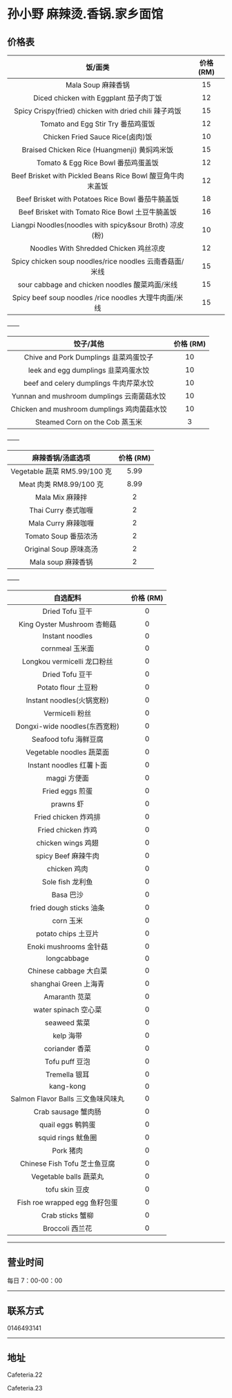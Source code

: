 # 孙小野 麻辣烫.香锅.家乡面馆

## 价格表

|                          饭/面类                           | 价格 (RM) |
| :--------------------------------------------------------: | :-------: |
|                     Mala Soup 麻辣香锅                     |    15     |
|           Diced chicken with Eggplant 茄子肉丁饭           |    12     |
|   Spicy Crispy(fried) chicken with dried chili 辣子鸡饭    |    15     |
|             Tomato and Egg Stir Try 番茄鸡蛋饭             |    12     |
|              Chicken Fried Sauce Rice(卤肉)饭              |    10     |
|        Braised Chicken Rice (Huangmenji) 黄焖鸡米饭        |    15     |
|            Tomato & Egg Rice Bowl 番茄鸡蛋盖饭             |    12     |
| Beef Brisket with Pickled Beans Rice Bowl 酸豆角牛肉末盖饭 |    12     |
|     Beef Brisket with Potatoes Rice Bowl 番茄牛腩盖饭      |    18     |
|      Beef Brisket with Tomato Rice Bowl 土豆牛腩盖饭       |    16     |
|  Liangpi Noodles(noodles with spicy&sour Broth) 凉皮(粉)   |    10     |
|           Noodles With Shredded Chicken 鸡丝凉皮           |    12     |
|  Spicy chicken soup noodles/rice noodles 云南香菇面/米线   |    15     |
|       sour cabbage and chicken noodles 酸菜鸡面/米线       |    15     |
|   Spicy beef soup noodles /rice noodles 大理牛肉面/米线    |    15     |

——

|                  饺子/其他                  | 价格 (RM) |
| :-----------------------------------------: | :-------: |
|    Chive and Pork Dumplings 韭菜鸡蛋饺子    |    10     |
|     leek and egg dumplings 韭菜鸡蛋水饺     |    10     |
|   beef and celery dumplings 牛肉芹菜水饺    |    10     |
| Yunnan and mushroom dumplings 云南菌菇水饺  |    10     |
| Chicken and mushroom dumplings 鸡肉菌菇水饺 |    10     |
|       Steamed Corn on the Cob 蒸玉米        |     3     |

——

|      麻辣香锅/汤底选项       | 价格 (RM) |
| :--------------------------: | :-------: |
| Vegetable 蔬菜 RM5.99/100 克 |   5.99    |
|   Meat 肉类 RM8.99/100 克    |   8.99    |
|       Mala Mix 麻辣拌        |     2     |
|     Thai Curry 泰式咖喱      |     2     |
|     Mala Curry 麻辣咖喱      |     2     |
|     Tomato Soup 番茄浓汤     |     2     |
|    Original Soup 原味高汤    |     2     |
|      Mala soup 麻辣香锅      |     2     |

——

|              自选配料              | 价格 (RM) |
| :--------------------------------: | :-------: |
|          Dried Tofu 豆干           |     0     |
|    King Oyster Mushroom 杏鲍菇     |     0     |
|          Instant noodles           |     0     |
|          cornmeal 玉米面           |     0     |
|    Longkou vermicelli 龙口粉丝     |     0     |
|          Dried Tofu 豆干           |     0     |
|        Potato flour 土豆粉         |     0     |
|     Instant noodles(火锅宽粉)      |     0     |
|          Vermicelli 粉丝           |     0     |
|   Dongxi-wide noodles(东西宽粉)    |     0     |
|       Seafood tofu 海鲜豆腐        |     0     |
|      Vegetable noodles 蔬菜面      |     0     |
|      Instant noodles 红薯卜面      |     0     |
|            maggi 方便面            |     0     |
|          Fried eggs 煎蛋           |     0     |
|             prawns 虾              |     0     |
|        Fried chicken 炸鸡排        |     0     |
|         Fried chicken 炸鸡         |     0     |
|         chicken wings 鸡翅         |     0     |
|        spicy Beef 麻辣牛肉         |     0     |
|            chicken 鸡肉            |     0     |
|          Sole fish 龙利鱼          |     0     |
|             Basa 巴沙              |     0     |
|      fried dough sticks 油条       |     0     |
|             corn 玉米              |     0     |
|        potato chips 土豆片         |     0     |
|       Enoki mushrooms 金针菇       |     0     |
|            longcabbage             |     0     |
|       Chinese cabbage 大白菜       |     0     |
|       shanghai Green 上海青        |     0     |
|           Amaranth 苋菜            |     0     |
|        water spinach 空心菜        |     0     |
|            seaweed 紫菜            |     0     |
|             kelp 海带              |     0     |
|           coriander 香菜           |     0     |
|           Tofu puff 豆泡           |     0     |
|           Tremella 银耳            |     0     |
|             kang-kong              |     0     |
| Salmon Flavor Balls 三文鱼味风味丸 |     0     |
|        Crab sausage 蟹肉肠         |     0     |
|         quail eggs 鹌鹑蛋          |     0     |
|         squid rings 鱿鱼圈         |     0     |
|             Pork 猪肉              |     0     |
|    Chinese Fish Tofu 芝士鱼豆腐    |     0     |
|       Vegetable balls 蔬菜丸       |     0     |
|           tofu skin 豆皮           |     0     |
|   Fish roe wrapped egg 鱼籽包蛋    |     0     |
|          Crab sticks 蟹柳          |     0     |
|          Broccoli 西兰花           |     0     |

---

## 营业时间

每日 7：00-00：00

---

## 联系方式

0146493141

---

## 地址

Cafeteria.22

Cafeteria.23
